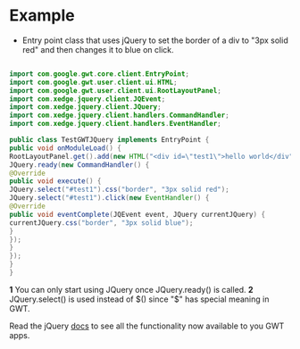 # Example #
  * Entry point class that uses jQuery to set the border of a div to "3px solid red" and then changes it to blue on click.
```java

import com.google.gwt.core.client.EntryPoint;
import com.google.gwt.user.client.ui.HTML;
import com.google.gwt.user.client.ui.RootLayoutPanel;
import com.xedge.jquery.client.JQEvent;
import com.xedge.jquery.client.JQuery;
import com.xedge.jquery.client.handlers.CommandHandler;
import com.xedge.jquery.client.handlers.EventHandler;

public class TestGWTJQuery implements EntryPoint {
public void onModuleLoad() {
RootLayoutPanel.get().add(new HTML("<div id=\"test1\">hello world</div"));
JQuery.ready(new CommandHandler() {
@Override
public void execute() {
JQuery.select("#test1").css("border", "3px solid red");
JQuery.select("#test1").click(new EventHandler() {
@Override
public void eventComplete(JQEvent event, JQuery currentJQuery) {
currentJQuery.css("border", "3px solid blue");
}
});
}
});
}
}
```

**1** You can only start using JQuery once JQuery.ready() is called.
**2** JQuery.select() is used instead of $() since "$" has special meaning in GWT.

Read the jQuery [docs](http://docs.jquery.com/Main_Page) to see all the functionality now available to you GWT apps.